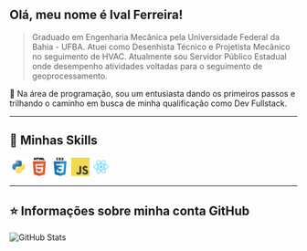 ## Olá, meu nome é <strong>Ival Ferreira!</strong>

> Graduado em Engenharia Mecânica pela Universidade Federal da Bahia - UFBA. Atuei como Desenhista Técnico e Projetista Mecânico no seguimento de HVAC.
> Atualmente sou Servidor Público Estadual onde desempenho atividades voltadas para o seguimento de geoprocessamento.

🔭 Na área de programação, sou um entusiasta dando os primeiros passos e trilhando o caminho em busca de minha qualificação como Dev Fullstack.

---

## 🚀 Minhas Skills

<code><img height="32" src="https://raw.githubusercontent.com/github/explore/80688e429a7d4ef2fca1e82350fe8e3517d3494d/topics/python/python.png" alt="PYTHON"/></code>
<code><img height="32" src="https://raw.githubusercontent.com/github/explore/80688e429a7d4ef2fca1e82350fe8e3517d3494d/topics/html/html.png" alt="HTML5"/></code>
<code><img height="32" src="https://raw.githubusercontent.com/github/explore/80688e429a7d4ef2fca1e82350fe8e3517d3494d/topics/css/css.png" alt="CSS"/></code>
<code><img height="32" src="https://raw.githubusercontent.com/github/explore/80688e429a7d4ef2fca1e82350fe8e3517d3494d/topics/javascript/javascript.png" alt="Javascript"/></code>
<code><img height="32" src="https://raw.githubusercontent.com/github/explore/80688e429a7d4ef2fca1e82350fe8e3517d3494d/topics/react/react.png" alt="React"/></code>

---

## ⭐ Informações sobre minha conta GitHub

![GitHub Stats](https://github-readme-stats.vercel.app/api?username=pmarcelojr&show_icons=true)
